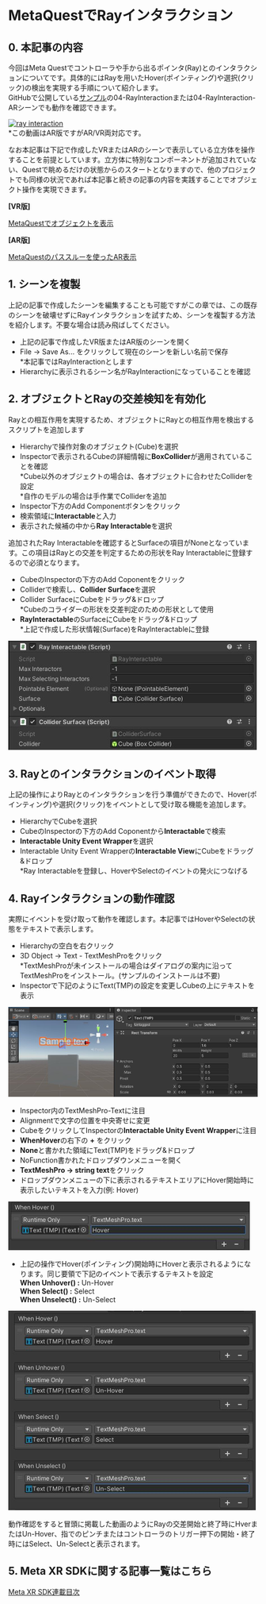 # MetaQuestでRayインタラクション

## 0. 本記事の内容

今回はMeta Questでコントローラや手から出るポインタ(Ray)とのインタラクションについてです。具体的にはRayを用いたHover(ポインティング)や選択(クリック)の検出を実現する手順について紹介します。  
GitHubで公開している[サンプル](https://github.com/TakashiYoshinaga/MetaXR-SDK-Samples)の04-RayInteractionまたは04-RayInteraction-ARシーンでも動作を確認できます。

[![ray interaction](https://img.youtube.com/vi/T1ENjhBP9-w/0.jpg)](https://www.youtube.com/watch?v=T1ENjhBP9-w)  
*この動画はAR版ですがAR/VR両対応です。

なお本記事は下記で作成したVRまたはARのシーンで表示している立方体を操作することを前提としています。立方体に特別なコンポーネントが追加されていない、Questで眺めるだけの状態からのスタートとなりますので、他のプロジェクトでも同様の状況であれば本記事と続きの記事の内容を実践することでオブジェクト操作を実現できます。

**[VR版]**

[MetaQuestでオブジェクトを表示](2-quest-vr-object-display.md)

**[AR版]**

[MetaQuestのパススルーを使ったAR表示](3-quest-ar-passthrough.md)

## 1. シーンを複製

上記の記事で作成したシーンを編集することも可能ですがこの章では、この既存のシーンを破壊せずにRayインタラクションを試すため、シーンを複製する方法を紹介します。不要な場合は読み飛ばしてください。

- 上記の記事で作成したVR版またはAR版のシーンを開く
- File -> Save As... をクリックして現在のシーンを新しい名前で保存  
  *本記事ではRayInteractionとします
- Hierarchyに表示されるシーン名がRayInteractionになっていることを確認

## 2. オブジェクトとRayの交差検知を有効化

Rayとの相互作用を実現するため、オブジェクトにRayとの相互作用を検出するスクリプトを追加します

- Hierarchyで操作対象のオブジェクト(Cube)を選択
- Inspectorで表示されるCubeの詳細情報に**BoxCollider**が適用されていることを確認  
  *Cube以外のオブジェクトの場合は、各オブジェクトに合わせたColliderを設定  
  *自作のモデルの場合は手作業でColliderを追加
- Inspector下方のAdd Componentボタンをクリック
- 検索領域に**Interactable**と入力
- 表示された候補の中から**Ray Interactable**を選択

追加されたRay Interactableを確認するとSurfaceの項目がNoneとなっています。この項目はRayとの交差を判定するための形状をRay Interactableに登録するので必須となります。

- CubeのInspectorの下方のAdd Coponentをクリック
- Colliderで検索し、**Collider Surface**を選択
- Collider SurfaceにCubeをドラッグ&ドロップ  
  *Cubeのコライダーの形状を交差判定のための形状として使用
- **RayInteractable**のSurfaceにCubeをドラッグ&ドロップ  
  *上記で作成した形状情報(Surface)をRayInteractableに登録

![Ray Interactable設定画面](https://github.com/TakashiYoshinaga/MetaXR-SDK-Samples/blob/materials/Documents/materials/8/00.jpg?raw=true)

## 3. Rayとのインタラクションのイベント取得

上記の操作によりRayとのインタラクションを行う準備ができたので、Hover(ポインティング)や選択(クリック)をイベントとして受け取る機能を追加します。

- HierarchyでCubeを選択
- CubeのInspectorの下方のAdd Coponentから**Interactable**で検索
- **Interactable Unity Event Wrapper**を選択
- Interactable Unity Event Wrapperの**Interactable View**にCubeをドラッグ&ドロップ  
  *Ray Interactableを登録し、HoverやSelectのイベントの発火につなげる

## 4. Rayインタラクションの動作確認

実際にイベントを受け取って動作を確認します。本記事ではHoverやSelectの状態をテキストで表示します。

- Hierarchyの空白を右クリック
- 3D Object -> Text - TextMeshProをクリック  
  *TextMeshProが未インストールの場合はダイアログの案内に沿ってTextMeshProをインストール。(サンプルのインストールは不要)
- Inspectorで下記のようにText(TMP)の設定を変更しCubeの上にテキストを表示

![Text(TMP)設定画面](https://github.com/TakashiYoshinaga/MetaXR-SDK-Samples/blob/materials/Documents/materials/8/01.jpg?raw=true)

- Inspector内のTextMeshPro-Textに注目
- Alignmentで文字の位置を中央寄せに変更
- CubeをクリックしてInspectorの**Interactable Unity Event Wrapper**に注目
- **WhenHover**の右下の **+** をクリック
- **None**と書かれた領域にText(TMP)をドラッグ&ドロップ
- NoFunction書かれたドロップダウンメニューを開く
- **TextMeshPro -> string text**をクリック
- ドロップダウンメニューの下に表示されるテキストエリアにHover開始時に表示したいテキストを入力(例: Hover)

![イベント設定画面](https://github.com/TakashiYoshinaga/MetaXR-SDK-Samples/blob/materials/Documents/materials/8/02.jpg?raw=true)

- 上記の操作でHover(ポインティング)開始時にHoverと表示されるようになります。同じ要領で下記のイベントで表示するテキストを設定  
  **When Unhover() :** Un-Hover  
  **When  Select() :** Select  
  **When Unselect() :** Un-Select

![全イベント設定画面](https://github.com/TakashiYoshinaga/MetaXR-SDK-Samples/blob/materials/Documents/materials/8/03.jpg?raw=true)

動作確認をすると冒頭に掲載した動画のようにRayの交差開始と終了時にHverまたはUn-Hover、指でのピンチまたはコントローラのトリガー押下の開始・終了時にはSelect、Un-Selectと表示されます。

## 5. Meta XR SDKに関する記事一覧はこちら

[Meta XR SDK連載目次](0-main.md)